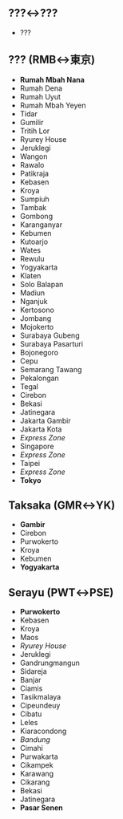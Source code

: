 ## ???↔???
* ???
## ??? (RMB↔東京)
* **Rumah Mbah Nana**
* Rumah Dena
* Rumah Uyut
* Rumah Mbah Yeyen
* Tidar
* Gumilir
* Tritih Lor
* Ryurey House
* Jeruklegi
* Wangon
* Rawalo
* Patikraja
* Kebasen
* Kroya
* Sumpiuh
* Tambak
* Gombong
* Karanganyar
* Kebumen
* Kutoarjo
* Wates
* Rewulu
* Yogyakarta
* Klaten
* Solo Balapan
* Madiun
* Nganjuk
* Kertosono
* Jombang
* Mojokerto
* Surabaya Gubeng
* Surabaya Pasarturi
* Bojonegoro
* Cepu
* Semarang Tawang
* Pekalongan
* Tegal
* Cirebon
* Bekasi
* Jatinegara
* Jakarta Gambir
* Jakarta Kota
* *Express Zone*
* Singapore
* *Express Zone*
* Taipei
* *Express Zone*
* **Tokyo**
## Taksaka (GMR↔YK)
* **Gambir**
* Cirebon
* Purwokerto
* Kroya
* Kebumen
* **Yogyakarta**
## Serayu (PWT↔PSE)
* **Purwokerto**
* Kebasen
* Kroya
* Maos
* *Ryurey House*
* Jeruklegi
* Gandrungmangun
* Sidareja
* Banjar
* Ciamis
* Tasikmalaya
* Cipeundeuy
* Cibatu
* Leles
* Kiaracondong
* *Bandung*
* Cimahi
* Purwakarta
* Cikampek
* Karawang
* Cikarang
* Bekasi
* Jatinegara
* **Pasar Senen**
